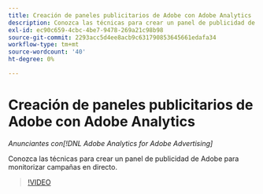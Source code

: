 ```yaml
---
title: Creación de paneles publicitarios de Adobe con Adobe Analytics
description: Conozca las técnicas para crear un panel de publicidad de Adobe para monitorizar campañas en vivo
exl-id: ec90c659-4cbc-4be7-9478-269a21c98b98
source-git-commit: 2293acc5d4ee8acb9c631790853645661edafa34
workflow-type: tm+mt
source-wordcount: '40'
ht-degree: 0%

---
```


# Creación de paneles publicitarios de Adobe con Adobe Analytics

*Anunciantes con[!DNL Adobe Analytics for Adobe Advertising]*

Conozca las técnicas para crear un panel de publicidad de Adobe para monitorizar campañas en directo.

>[!VIDEO](https://video.tv.adobe.com/v/33922)

